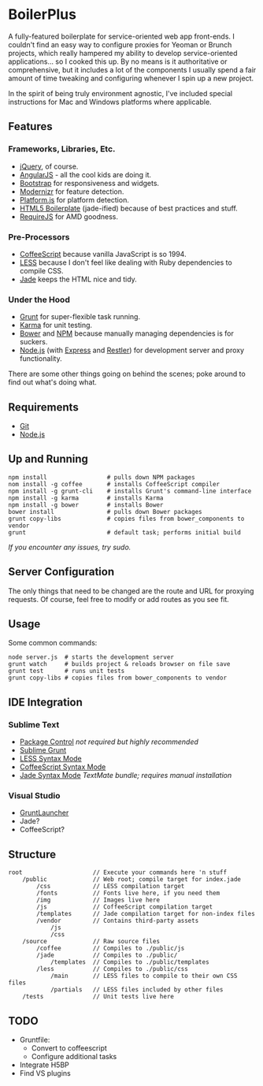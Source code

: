# BoilerPlus
A fully-featured boilerplate for service-oriented web app front-ends. I couldn't find an easy way to configure proxies for Yeoman or Brunch projects, which really hampered my ability to develop service-oriented applications… so I cooked this up. By no means is it authoritative or comprehensive, but it includes a lot of the components I usually spend a fair amount of time tweaking and configuring whenever I spin up a new project.

In the spirit of being truly environment agnostic, I've included special instructions for Mac and Windows platforms where applicable.

## Features
### Frameworks, Libraries, Etc. 
* [jQuery](http://jquery.com/), of course. 
* [AngularJS](http://angularjs.org/) - all the cool kids are doing it.
* [Bootstrap](http://getbootstrap.com/2.3.2/) for responsiveness and widgets.
* [Modernizr](http://modernizr.com/) for feature detection.
* [Platform.js](https://github.com/bestiejs/platform.js/) for platform detection.
* [HTML5 Boilerplate](http://html5boilerplate.com/) (jade-ified) because of best practices and stuff.
* [RequireJS](http://requirejs.org/) for AMD goodness.

### Pre-Processors
* [CoffeeScript](http://coffeescript.org/) because vanilla JavaScript is so 1994.
* [LESS](http://lesscss.org/) because I don't feel like dealing with Ruby dependencies to compile CSS.
* [Jade](http://jade-lang.com/) keeps the HTML nice and tidy.

### Under the Hood
* [Grunt](http://gruntjs.com/) for super-flexible task running.
* [Karma](https://github.com/karma-runner/karma) for unit testing.
* [Bower](https://github.com/bower/bower) and [NPM](https://npmjs.org/) because manually managing dependencies is for suckers.
* [Node.js](http://nodejs.org/) (with [Express](http://expressjs.com/) and [Restler](https://github.com/danwrong/restler)) for development server and proxy functionality.

There are some other things going on behind the scenes; poke around to find out what's doing what.

## Requirements
- [Git](http://git-scm.com/downloads)
- [Node.js](http://nodejs.org/)

## Up and Running

    npm install					# pulls down NPM packages
    nom install -g coffee		# installs CoffeeScript compiler
    npm install -g grunt-cli	# installs Grunt's command-line interface    
	npm install -g karma		# installs Karma
	npm install -g bower		# installs Bower
	bower install				# pulls down Bower packages
	grunt copy-libs				# copies files from bower_components to vendor
	grunt						# default task; performs initial build
	
_If you encounter any issues, try sudo._ 

## Server Configuration
The only things that need to be changed are the route and URL for proxying requests. Of course, feel free to modify or add routes as you see fit.

## Usage
Some common commands:

    node server.js 	# starts the development server
    grunt watch    	# builds project & reloads browser on file save
    grunt test     	# runs unit tests
    grunt copy-libs	# copies files from bower_components to vendor 

## IDE Integration
### Sublime Text 
* [Package Control](https://sublime.wbond.net/installation) _not required but highly recommended_
* [Sublime Grunt](https://github.com/tvooo/sublime-grunt)  
* [LESS Syntax Mode](https://github.com/danro/LESS-sublime)
* [CoffeeScript Syntax Mode](https://github.com/Xavura/CoffeeScript-Sublime-Plugin)
* [Jade Syntax Mode](https://github.com/miksago/jade-tmbundle) _TextMate bundle; requires manual installation_

### Visual Studio
* [GruntLauncher](https://github.com/Bjornej/GruntLauncher) 
* Jade?
* CoffeeScript?

## Structure
	root					// Execute your commands here 'n stuff
		/public				// Web root; compile target for index.jade
			/css			// LESS compilation target
			/fonts			// Fonts live here, if you need them
			/img			// Images live here
			/js				// CoffeeScript compilation target
			/templates		// Jade compilation target for non-index files
			/vendor			// Contains third-party assets
				/js
				/css		
		/source				// Raw source files
			/coffee			// Compiles to ./public/js
			/jade			// Compiles to ./public/
				/templates	// Compiles to ./public/templates
			/less			// Compiles to ./public/css
				/main		// LESS files to compile to their own CSS files
				/partials	// LESS files included by other files
		/tests				// Unit tests live here
		
## TODO
* Gruntfile:
	* Convert to coffeescript
	* Configure additional tasks  
* Integrate H5BP
* Find VS plugins

